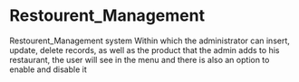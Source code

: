 # Restourent_Management
 Restourent_Management system Within which the administrator can insert, update, delete records, as well as the product that the admin adds to his restaurant, the user will see in the menu and there is also an option to enable and disable it
